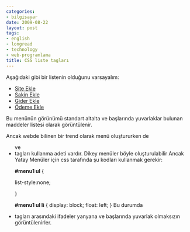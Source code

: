 ```yaml
---
categories:
- bilgisayar
date: 2009-08-22
layout: post
tags:
- english
- longread
- technology
- web-programlama
title: CSS liste tagları
---
```


Aşağıdaki gibi bir listenin olduğunu varsayalım:

<div id="menu1"> <ul> <li><a href="fins\_site.html">Site Ekle</a></li> <li><a href="fins\_sakin.php">Sakin Ekle</a></li> <li><a href="fins\_sitegideri.php">Gider Ekle</a></li> <li><a href="">Ödeme Ekle</a></li> </ul> </div> Bu menünün görünümü standart altalta ve başlarında yuvarlaklar bulunan maddeler listesi olarak görüntülenir.

Ancak webde bilinen bir trend olarak menü oluştururken de <ul> ve <li> tagları kullanma adeti vardır. Dikey menüler böyle oluşturulabilir Ancak Yatay Menüler için css tarafında şu kodları kullanmak gerekir:

**#menu1 ul** {

list-style:none;

}

**#menu1 ul li** { display: block; float: left; } Bu durumda <li> tagları arasındaki ifadeler yanyana ve başlarında yuvarlak olmaksızın görüntülenirler.
